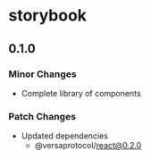 # storybook

## 0.1.0

### Minor Changes

- Complete library of components

### Patch Changes

- Updated dependencies
  - @versaprotocol/react@0.2.0
